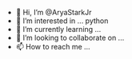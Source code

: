 - 👋 Hi, I’m @AryaStarkJr
- 👀 I’m interested in ... python
- 🌱 I’m currently learning ...
- 💞️ I’m looking to collaborate on ...
- 📫 How to reach me ...

<!---
AryaStarkJr/AryaStarkJr is a ✨ special ✨ repository because its `README.md` (this file) appears on your GitHub profile.
You can click the Preview link to take a look at your changes.
--->
